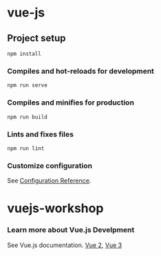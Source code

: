 # vue-js

## Project setup
```
npm install
```

### Compiles and hot-reloads for development
```
npm run serve
```

### Compiles and minifies for production
```
npm run build
```

### Lints and fixes files
```
npm run lint
```

### Customize configuration
See [Configuration Reference](https://cli.vuejs.org/config/).
# vuejs-workshop

### Learn more about Vue.js Develpment
See Vue.js documentation. [Vue 2](https://vuejs.org/v2/guide/), [Vue 3](https://v3.vuejs.org/guide/introduction.html)

